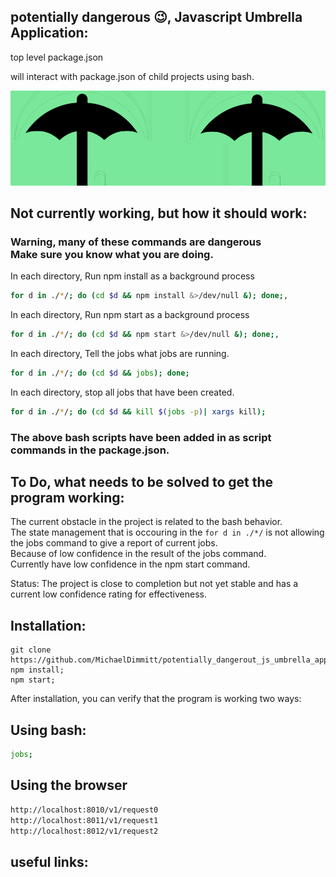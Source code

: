 ## potentially dangerous 😉, Javascript Umbrella Application:
top level package.json 

will interact with package.json of child projects using bash.

![umbrella](https://raw.githubusercontent.com/MichaelDimmitt/potentially_dangerout_js_umbrella_application/master/assets/new_umbrella.png)

## Not currently working, but how it should work:
### Warning, many of these commands are dangerous<br>Make sure you know what you are doing.

In each directory, Run npm install as a background process
```bash
for d in ./*/; do (cd $d && npm install &>/dev/null &); done;,
```
In each directory, Run npm start as a background process
```bash
for d in ./*/; do (cd $d && npm start &>/dev/null &); done;,
```
In each directory, Tell the jobs what jobs are running.
```bash
for d in ./*/; do (cd $d && jobs); done;
```
In each directory, stop all jobs that have been created.
```bash
for d in ./*/; do (cd $d && kill $(jobs -p)| xargs kill);
```

### The above bash scripts have been added in as script commands in the package.json.

## To Do, what needs to be solved to get the program working:
The current obstacle in the project is related to the bash behavior.
<br/>The state management that is occouring in the `for d in ./*/` is not allowing the jobs command to give a report of current jobs.
<br/>Because of low confidence in the result of the jobs command. 
<br/>Currently have low confidence in the npm start command.

Status: The project is close to completion but not yet stable and has a current low confidence rating for effectiveness.

## Installation:
```
git clone https://github.com/MichaelDimmitt/potentially_dangerout_js_umbrella_application.git;
npm install;
npm start;
```

After installation, you can verify that the program is working two ways: 
## Using bash:
```bash
jobs;
```

## Using the browser
```html
http://localhost:8010/v1/request0
http://localhost:8011/v1/request1
http://localhost:8012/v1/request2
```

## useful links: 


